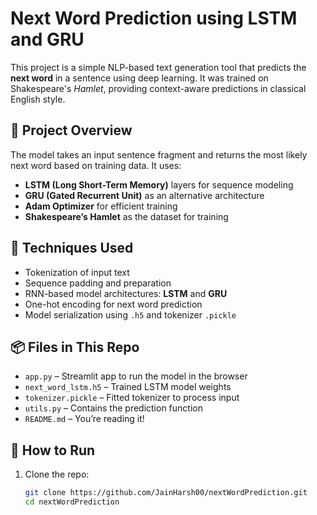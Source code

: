 # Next Word Prediction using LSTM and GRU

This project is a simple NLP-based text generation tool that predicts the **next word** in a sentence using deep learning. It was trained on Shakespeare's *Hamlet*, providing context-aware predictions in classical English style.

## 🚀 Project Overview

The model takes an input sentence fragment and returns the most likely next word based on training data. It uses:

- **LSTM (Long Short-Term Memory)** layers for sequence modeling
- **GRU (Gated Recurrent Unit)** as an alternative architecture
- **Adam Optimizer** for efficient training
- **Shakespeare’s Hamlet** as the dataset for training

## 🧠 Techniques Used

- Tokenization of input text
- Sequence padding and preparation
- RNN-based model architectures: **LSTM** and **GRU**
- One-hot encoding for next word prediction
- Model serialization using `.h5` and tokenizer `.pickle`

## 📦 Files in This Repo

- `app.py` – Streamlit app to run the model in the browser
- `next_word_lstm.h5` – Trained LSTM model weights
- `tokenizer.pickle` – Fitted tokenizer to process input
- `utils.py` – Contains the prediction function
- `README.md` – You’re reading it!

## 🧪 How to Run

1. Clone the repo:
   ```bash
   git clone https://github.com/JainHarsh00/nextWordPrediction.git
   cd nextWordPrediction
